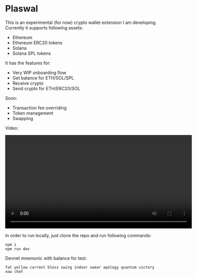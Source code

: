 # Plaswal

This is an experimental (for now) crypto wallet extension I am developing. Currently it supports following assets:

- Ethereum
- Ethereum ERC20 tokens
- Solana
- Solana SPL tokens

It has the features for:

- Very WIP onboarding flow
- Get balance for ETH/SOL/SPL
- Receive crypto
- Send crypto for ETH/ERC20/SOL

Soon:

- Transaction fee overriding
- Token management
- Swapping

Video:

<video width="600" controls>
  <source src="docs/rec.mov" type="video/quicktime">
  <source src="docs/rec.mov" type="video/mp4">
</video>

In order to run locally, just clone the repo and run following commands:

```
npm i
npm run dev
```

Devnet mnemonic with balance for test:
```
fat yellow current bless swing indoor swear apology quantum victory now chef
```